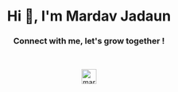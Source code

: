 <h1 align="center">Hi 👋, I'm Mardav Jadaun</h1>
<h3 align="center">Connect with me, let's grow together !</h3>
<br>
<p align="center"> <img src="https://komarev.com/ghpvc/?username=mardavsj&label=Profile%20views&color=0e75b6&style=flat" alt="mardavsj" height="30px"/></p>
